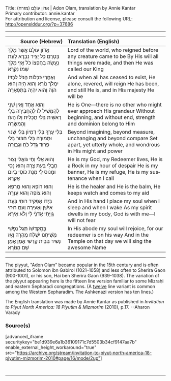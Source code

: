 <html>
<head></head>
<body>
Title: אֲדוֹן עוֹלָם (מזרח)‏ | Adon Olam, translation by Annie Kantar<br />
Primary contributor: annie.kantar<br />
For attribution and license, please consult the following URL: <a href="http://opensiddur.org/?p=37686">http://opensiddur.org/?p=37686</a>
<p />
<hr />

<table style="margin-left: auto;margin-right: auto;" class="draggable">
<thead><tr><th id="x" style="text-align: right;">Source (Hebrew)</th><th style="text-align: left;">Translation (English)</th></tr></thead>
<tbody>
<tr><td style="vertical-align:top;">
<div class="liturgy" lang="he">
אֲדוֹן עוֹלָם אֲשֶׁר מָלַךְ 
בְּטֶרֶם כָּל יְצִיר נִבְרָא
לְעֵת נַעֲשָׂה בְחֶפְצוֹ 
כֹּל אֲזַי מֶלֶךְ שְׁמוֹ נִקְרָא
</span></div></td>

<td style="vertical-align:top;">
<div class="english" lang="en">
Lord of the world, who reigned before 
any creature came to be
By His will all things were made, 
and then He was called our King
</div></td></tr>


<tr><td style="vertical-align:top;">
<div class="liturgy" lang="he">
וְאַחֲרֵי כִּכְלוֹת הַכֹּל 
לְבַדּוֹ יִמְלֹךְ נוֹרָא
וְהוּא הָיָה וְהוּא הוֶֺה 
וְהוּא יִהְיֶה בְּתִפְאָרָה
</span></div></td>

<td style="vertical-align:top;">
<div class="english" lang="en">
And when all has ceased to exist, 
He alone, revered, will reign
He has been, and still He is, 
and in His majesty He will be
</div></td></tr>


<tr><td style="vertical-align:top;">
<div class="liturgy" lang="he">
וְהוּא אֶחָד וְאֵין שֵׁנִי 
לְהַמְשִׁיל לוֹ לְהַחְבִּירָה
בְּלִי רֵאשִׁית בְּלִי תַכְלִית 
וְלוֹ הָעֺז וְהַמִּשְׂרָה
</span></div></td>

<td style="vertical-align:top;">
<div class="english" lang="en">
He is One—there is no other 
who might ever approach His grandeur
Without beginning, and without end, 
strength and dominion belong to Him
</div></td></tr>


<tr><td style="vertical-align:top;">
<div class="liturgy" lang="he">
בְּלִי עֵרֶךְ בְּלִי דִמְיוֹן 
בְּלִי שִׁנּוּי וּתְמוּרָה
בְּלִי חִבּוּר בְּלִי פֵרוּד 
גְּדָל כֹּחַ וּגְבוּרָה
</span></div></td>

<td style="vertical-align:top;">
<div class="english" lang="en">
Beyond imagining, beyond measure, 
unchanging and beyond compare
Set apart, yet utterly whole, 
and wondrous in His might and power
</div></td></tr>


<tr><td style="vertical-align:top;">
<div class="liturgy" lang="he">
וְהוּא אֵלִי וְחַי גּוֹאֲלִי 
וְצוּר חֶבְלִי בְּעֵת צָרָה
וְהוּא נִסִּי וּמָנוֹס לִי 
מְנָת כּוֹסִי בְּיוֹם אֶקְרָא
</span></div></td>

<td style="vertical-align:top;">
<div class="english" lang="en">
He is my God, my Redeemer lives, 
He is a Rock in my hour of despair
He is my banner, He is my refuge, 
He is my sustenance when I call
</div></td></tr>


<tr><td style="vertical-align:top;">
<div class="liturgy" lang="he">
וְהוּא רוֹפֵא וְהוּא מַרְפֵּא 
וְהוּא צוֹפֶה וְהוּא עֶזְרָה
</span></div></td>

<td style="vertical-align:top;">
<div class="english" lang="en">
He is the healer and He is the balm, 
He keeps watch and comes to my aid
</div></td></tr>


<tr><td style="vertical-align:top;">
<div class="liturgy" lang="he">
בְּיָדוֹ אַפְקִיד רוּחִי 
בְּעֵת אִישַׁן וְאָעִירָה
וְעִם רוּחִי גְּוִיָּתִי 
אֲדנָֺי לִי וְלֹא אִירָא
</span></div></td>

<td style="vertical-align:top;">
<div class="english" lang="en">
And in His hand I place my soul 
when I sleep and when I wake
As my spirit dwells in my body, 
God is with me—I will not fear
</div></td></tr>


<tr><td style="vertical-align:top;">
<div class="liturgy" lang="he">
בְּמִקְדָשׁוֹ תָּגֵל נַפְשִׁי 
מְשִׁיחֵנוּ יִשְׁלַח מְהֵרָה
וְאָז נָשִׁיר בְּבֵית קָדְשִׁי 
אָמֵן אָמֵן שֵׁם הַנּוֹרָא
</span></div></td>

<td style="vertical-align:top;">
<div class="english" lang="en">
In His abode my soul will rejoice, 
for our redeemer is on his way
And in the Temple on that day 
we will sing the awesome Name
</div></td></tr>
</tbody></table>

<hr />

The piyyut, "Adon Olam" became popular in the 15th century and is often attributed to Solomon ibn Gabirol (1021–1058) and less often to Sherira Gaon (900-1001), or his son, Hai ben Sherira Gaon (939-1038). The variation of the piyyut appearing here is the fifteen line version familiar to some Mizraḥi and eastern Sepharadi congregations. (A <a href="?p=28261">twelve</a> line variant is common among the Western Sepharadim. The Ashkenazi version has ten lines.) 

The English translation was made by Annie Kantar as published in <em>Invitation to Piyut North America: 18 Piyutim & Mizmorim</em> (2010), p.17. --Aharon Varady


<h3>Source(s)</h3>

[advanced_iframe securitykey="be1d939e6a1b36109171c7d5503b34cf9147aa7b" enable_external_height_workaround="true" src="https://archive.org/stream/invitation-to-piyut-north-america-18-piyutim-mizmorim-2010#page/16/mode/2up"]

&nbsp;

<hr />

&nbsp;

</body>
</html>